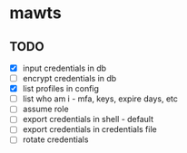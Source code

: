# mawts

## TODO

- [x] input credentials in db
- [ ] encrypt credentials in db
- [x] list profiles in config
- [ ] list who am i - mfa, keys, expire days, etc
- [ ] assume role
- [ ] export credentials in shell - default
- [ ] export credentials in credentials file
- [ ] rotate credentials